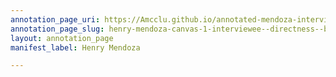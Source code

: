 ```yaml
---
annotation_page_uri: https://Amcclu.github.io/annotated-mendoza-interview/annotations/henry-mendoza-canvas-1-interviewee--directness--body-language--shakes-head-.json
annotation_page_slug: henry-mendoza-canvas-1-interviewee--directness--body-language--shakes-head-
layout: annotation_page
manifest_label: Henry Mendoza

---
```

